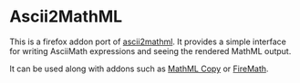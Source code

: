 Ascii2MathML
============

This is a firefox addon port of [ascii2mathml][1]. It provides a
simple interface for writing AsciiMath expressions and seeing the
rendered MathML output.

It can be used along with addons such as [MathML Copy][2] or
[FireMath][3].

[1]: http://runarberg.github.io/ascii2mathml/
[2]: https://addons.mozilla.org/en-US/firefox/addon/mathml-copy/
[3]: http://www.firemath.info/
